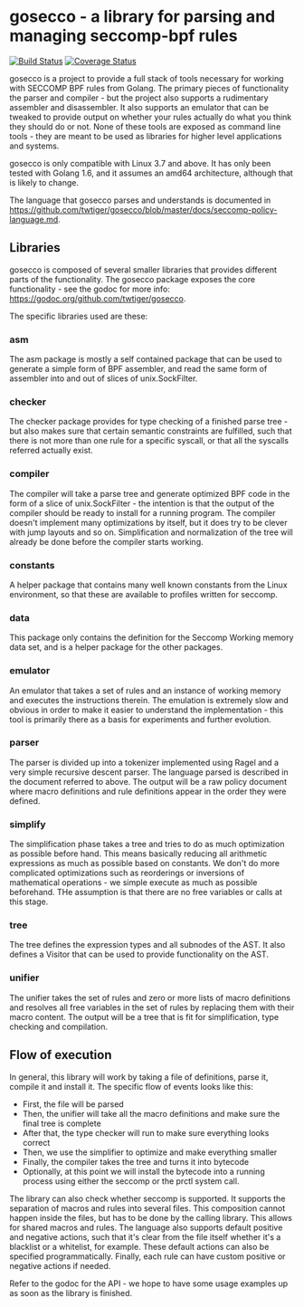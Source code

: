 # gosecco - a library for parsing and managing seccomp-bpf rules

[![Build Status](https://travis-ci.org/twtiger/gosecco.svg?branch=master)](https://travis-ci.org/twtiger/gosecco)
[![Coverage Status](https://coveralls.io/repos/github/twtiger/gosecco/badge.svg?branch=master)](https://coveralls.io/github/twtiger/gosecco?branch=master)

gosecco is a project to provide a full stack of tools necessary for working with SECCOMP BPF rules from Golang. The primary pieces of functionality the parser and compiler - but the project also supports a rudimentary assembler and disassembler. It also supports an emulator that can be tweaked to provide output on whether your rules actually do what you think they should do or not. None of these tools are exposed as command line tools - they are meant to be used as libraries for higher level applications and systems.

gosecco is only compatible with Linux 3.7 and above. It has only been tested with Golang 1.6, and it assumes an amd64 architecture, although that is likely to change.

The language that gosecco parses and understands is documented in https://github.com/twtiger/gosecco/blob/master/docs/seccomp-policy-language.md.

## Libraries

gosecco is composed of several smaller libraries that provides different parts of the functionality. The gosecco package exposes the core functionality - see the godoc for more info: https://godoc.org/github.com/twtiger/gosecco.

The specific libraries used are these:

### asm

The asm package is mostly a self contained package that can be used to generate a simple form of BPF assembler, and read the same form of assembler into and out of slices of unix.SockFilter.

### checker

The checker package provides for type checking of a finished parse tree - but also makes sure that certain semantic constraints are fulfilled, such that there is not more than one rule for a specific syscall, or that all the syscalls referred actually exist.

### compiler

The compiler will take a parse tree and generate optimized BPF code in the form of a slice of unix.SockFilter - the intention is that the output of the compiler should be ready to install for a running program. The compiler doesn't implement many optimizations by itself, but it does try to be clever with jump layouts and so on. Simplification and normalization of the tree will already be done before the compiler starts working.

### constants

A helper package that contains many well known constants from the Linux environment, so that these are available to profiles written for seccomp.

### data

This package only contains the definition for the Seccomp Working memory data set, and is a helper package for the other packages.

### emulator

An emulator that takes a set of rules and an instance of working memory and executes the instructions therein. The emulation is extremely slow and obvious in order to make it easier to understand the implementation - this tool is primarily there as a basis for experiments and further evolution.

### parser

The parser is divided up into a tokenizer implemented using Ragel and a very simple recursive descent parser. The language parsed is described in the document referred to above. The output will be a raw policy document where macro definitions and rule definitions appear in the order they were defined.

### simplify

The simplification phase takes a tree and tries to do as much optimization as possible before hand. This means basically reducing all arithmetic expressions as much as possible based on constants. We don't do more complicated optimizations such as reorderings or inversions of mathematical operations - we simple execute as much as possible beforehand. THe assumption is that there are no free variables or calls at this stage.

### tree

The tree defines the expression types and all subnodes of the AST. It also defines a Visitor that can be used to provide functionality on the AST.

### unifier

The unifier takes the set of rules and zero or more lists of macro definitions and resolves all free variables in the set of rules by replacing them with their macro content. The output will be a tree that is fit for simplification, type checking and compilation.

## Flow of execution

In general, this library will work by taking a file of definitions, parse it, compile it and install it. The specific flow of events looks like this:

- First, the file will be parsed
- Then, the unifier will take all the macro definitions and make sure the final tree is complete
- After that, the type checker will run to make sure everything looks correct
- Then, we use the simplifier to optimize and make everything smaller
- Finally, the compiler takes the tree and turns it into bytecode
- Optionally, at this point we will install the bytecode into a running process using either the seccomp or the prctl system call.

The library can also check whether seccomp is supported. It supports the separation of macros and rules into several files. This composition cannot happen inside the files, but has to be done by the calling library. This allows for shared macros and rules. The language also supports default positive and negative actions, such that it's clear from the file itself whether it's a blacklist or a whitelist, for example. These default actions can also be specified programmatically. Finally, each rule can have custom positive or negative actions if needed.

Refer to the godoc for the API - we hope to have some usage examples up as soon as the library is finished.

